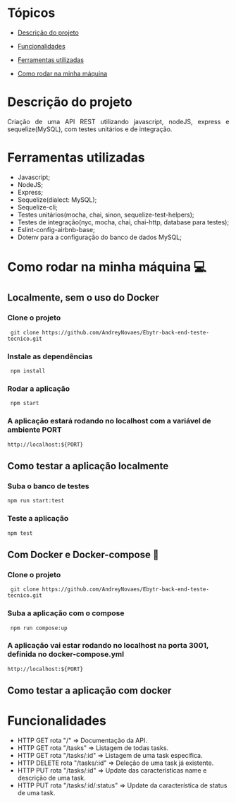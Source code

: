 # Tópicos 

- [Descrição do projeto](#descrição-do-projeto)

- [Funcionalidades](#funcionalidades)

- [Ferramentas utilizadas](#ferramentas-utilizadas)

- [Como rodar na minha máquina](#Como-rodar-na-minha-máquina)

# Descrição do projeto

<p align="justify">
 Criação de uma API REST utilizando javascript, nodeJS, express e sequelize(MySQL), com testes unitários e de integração.
</p>

# Ferramentas utilizadas

- Javascript;
- NodeJS;
- Express;
- Sequelize(dialect: MySQL);
- Sequelize-cli;
- Testes unitários(mocha, chai, sinon, sequelize-test-helpers);
- Testes de integração(nyc, mocha, chai, chai-http, database para testes);
- Eslint-config-airbnb-base;
- Dotenv para a configuração do banco de dados MySQL;


# Como rodar na minha máquina 💻

## Localmente, sem o uso do Docker <br>

### Clone o projeto

```
 git clone https://github.com/AndreyNovaes/Ebytr-back-end-teste-tecnico.git
```
### Instale as dependências

```
 npm install
```

### Rodar a aplicação

```
 npm start
```

### A aplicação estará rodando no localhost com a variável de ambiente PORT
```
http://localhost:${PORT}
```

## Como testar a aplicação localmente

### Suba o banco de testes
```
npm run start:test
```
### Teste a aplicação
```
npm test
```

##  Com Docker e Docker-compose 🐳

### Clone o projeto
```
 git clone https://github.com/AndreyNovaes/Ebytr-back-end-teste-tecnico.git
```
### Suba a aplicação com o compose
```
 npm run compose:up
```
### A aplicação vai estar rodando no localhost na porta 3001, definida no docker-compose.yml
```
http://localhost:${PORT}
```
## Como testar a aplicação com docker


# Funcionalidades

- HTTP GET rota "/" => Documentação da API. <br>
- HTTP GET rota "/tasks" => Listagem de todas tasks. <br>
- HTTP GET rota "/tasks/:id" => Listagem de uma task específica. <br>
- HTTP DELETE rota "/tasks/:id" => Deleção de uma task já existente. <br>
- HTTP PUT rota "/tasks/:id" => Update das características name e descrição de uma task. <br>
- HTTP PUT rota "/tasks/:id/:status" => Update da característica de status de uma task. <br>

